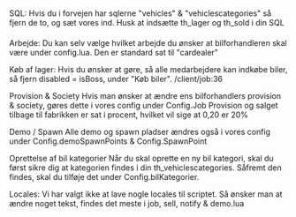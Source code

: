 ###
SQL:
    Hvis du i forvejen har sqlerne "vehicles" & "vehiclescategories" så fjern de to, og sæt vores ind.
    Husk at indsætte th_lager og th_sold i din SQL

####
Arbejde:
    Du kan selv vælge hvilket arbejde du ønsker at bilforhandleren skal være under config.lua.
    Den er standard sat til "cardealer"

Køb af lager:
    Hvis du ønsker at gøre, så alle medarbejdere kan indkøbe biler, så fjern disabled = isBoss, under "Køb biler".
    /client/job:36

Provision & Society
    Hvis man ønsker at ændre ens bilforhandlers provision & society, gøres dette i vores config under Config.Job
    Provision og salget tilbage til fabrikken er sat i procent, hvilket vil sige at 0,20 er 20%

Demo / Spawn
    Alle demo og spawn pladser ændres også i vores config under Config.demoSpawnPoints & Config.SpawnPoint

Oprettelse af bil kategorier
    Når du skal oprette en ny bil kategori, skal du først sikre dig at kategorien findes i din th_vehiclescategories.
    Såfremt den findes, skal du tilføje det under Config.bilKategorier.

Locales:
    Vi har valgt ikke at lave nogle locales til scriptet.
    Så ønsker man at ændre noget tekst, findes det meste i job, sell, notify & demo.lua